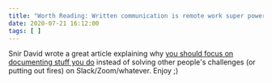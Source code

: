 ```yaml
---
title: "Worth Reading: Written communication is remote work super power"
date: 2020-07-21 16:12:00
tags: [ ]
---
```

Snir David wrote a great article explaining why [you should focus on documenting stuff you do](https://snir.dev/blog/remote-async-communication/) instead of solving other people's challenges (or putting out fires) on Slack/Zoom/whatever. Enjoy ;)
